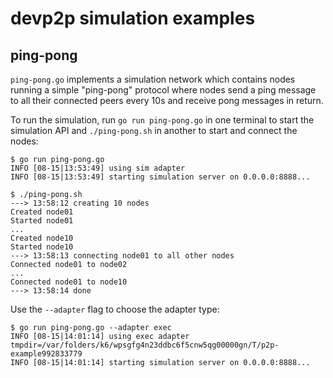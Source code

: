 # devp2p simulation examples

## ping-pong

`ping-pong.go` implements a simulation network which contains nodes running a
simple "ping-pong" protocol where nodes send a ping message to all their
connected peers every 10s and receive pong messages in return.

To run the simulation, run `go run ping-pong.go` in one terminal to start the
simulation API and `./ping-pong.sh` in another to start and connect the nodes:

```
$ go run ping-pong.go
INFO [08-15|13:53:49] using sim adapter
INFO [08-15|13:53:49] starting simulation server on 0.0.0.0:8888...
```

```
$ ./ping-pong.sh
---> 13:58:12 creating 10 nodes
Created node01
Started node01
...
Created node10
Started node10
---> 13:58:13 connecting node01 to all other nodes
Connected node01 to node02
...
Connected node01 to node10
---> 13:58:14 done
```

Use the `--adapter` flag to choose the adapter type:

```
$ go run ping-pong.go --adapter exec
INFO [08-15|14:01:14] using exec adapter                       tmpdir=/var/folders/k6/wpsgfg4n23ddbc6f5cnw5qg00000gn/T/p2p-example992833779
INFO [08-15|14:01:14] starting simulation server on 0.0.0.0:8888...
```
